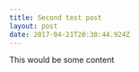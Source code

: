 ```yaml
---
title: Second test post
layout: post
date: 2017-04-21T20:30:44.924Z
---
```

This would be some content
